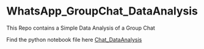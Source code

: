 # WhatsApp_GroupChat_DataAnalysis

This Repo contains a Simple Data Analysis of a Group Chat

Find the python notebook file here [Chat_DataAnalysis](WhatsApp_GroupChat_DataAnalysis.ipynb)

